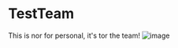 # TestTeam
This is nor for personal, it's tor the team!
![image](https://github.com/user-attachments/assets/c00959fe-5103-4f4b-bc95-92a63804247d)
